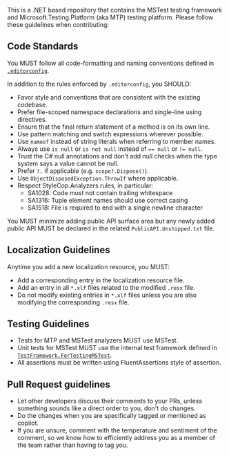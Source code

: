 This is a .NET based repository that contains the MSTest testing framework and Microsoft.Testing.Platform (aka MTP) testing platform. Please follow these guidelines when contributing:

## Code Standards

You MUST follow all code-formatting and naming conventions defined in [`.editorconfig`](../.editorconfig).

In addition to the rules enforced by `.editorconfig`, you SHOULD:

- Favor style and conventions that are consistent with the existing codebase.
- Prefer file-scoped namespace declarations and single-line using directives.
- Ensure that the final return statement of a method is on its own line.
- Use pattern matching and switch expressions wherever possible.
- Use `nameof` instead of string literals when referring to member names.
- Always use `is null` or `is not null` instead of `== null` or `!= null`.
- Trust the C# null annotations and don't add null checks when the type system says a value cannot be null.
- Prefer `?.` if applicable (e.g. `scope?.Dispose()`).
- Use `ObjectDisposedException.ThrowIf` where applicable.
- Respect StyleCop.Analyzers rules, in particular:
  - SA1028: Code must not contain trailing whitespace
  - SA1316: Tuple element names should use correct casing
  - SA1518: File is required to end with a single newline character

You MUST minimize adding public API surface area but any newly added public API MUST be declared in the related `PublicAPI.Unshipped.txt` file.

## Localization Guidelines

Anytime you add a new localization resource, you MUST:
- Add a corresponding entry in the localization resource file.
- Add an entry in all `*.xlf` files related to the modified `.resx` file.
- Do not modify existing entries in `*.xlf` files unless you are also modifying the corresponding `.resx` file.

## Testing Guidelines

- Tests for MTP and MSTest analyzers MUST use MSTest.
- Unit tests for MSTest MUST use the internal test framework defined in [`TestFramework.ForTestingMSTest`](../test/Utilities/TestFramework.ForTestingMSTest).
- All assertions must be written using FluentAssertions style of assertion.

## Pull Request guidelines

- Let other developers discuss their comments to your PRs, unless something sounds like a direct order to you, don't do changes.
- Do the changes when you are specifically tagged or mentioned as copilot.
- If you are unsure, comment with the temperature and sentiment of the comment, so we know how to efficiently address you as a member of the team rather than having to tag you.
